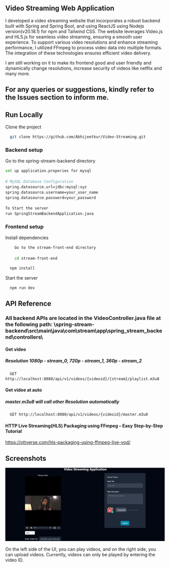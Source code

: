 ## Video Streaming Web Application 

I developed a video streaming website that incorporates a robust backend built with Spring and Spring Boot, and  using ReactJS using Nodejs version(v20.18.1) for npm and Tailwind CSS. The website leverages Video.js and HLS.js for seamless video streaming, ensuring a smooth user experience. To support various video resolutions and enhance streaming performance, I utilized FFmpeg to process video data into multiple formats. The integration of these technologies ensures efficient video delivery. 

I am still working on it to make its frontend good and user friendly and dynamically change resolutions, increase security of videos like netflix and many more.

## For any queries or suggestions, kindly refer to the Issues section to inform me.

## Run Locally

Clone the project

```bash
  git clone https://github.com/Abhijeetkur/Video-Streaming.git
```
### Backend setup

Go to the spring-stream-backend directory

```bash
set up application.properies for mysql

# MySQL Database Configuration
spring.datasource.url=jdbc:mysql:xyz
spring.datasource.username=your_user_name
spring.datasource.password=your_password

To Start the server
run SpringStreamBackendApplication.java
```
### Frontend setup
Install dependencies
```bash
    Go to the stream-front-end directory

    cd stream-front-end
```

```bash
  npm install
```

Start the server

```bash
  npm run dev
```

## API Reference
###  All backend APIs are located in the VideoController.java file at the following path: \spring-stream-backend\src\main\java\com\stream\app\spring_stream_backend\controllers\
#### Get video
##### Resolution 1080p - stream_0, 720p - stream_1, 360p - stream_2
```http
  GET http://localhost:8080/api/v1/videos/{videoid}/{stream}/playlist.m3u8
```

#### Get vidoe at auto
##### master.m3u8 will call other Resolution automatically
```http
  GET http://localhost:8080/api/v1/videos/{videoid}/master.m3u8
```

#### HTTP Live Streaming(HLS) Packaging using FFmpeg – Easy Step-by-Step Tutorial
  https://ottverse.com/hls-packaging-using-ffmpeg-live-vod/


## Screenshots

![App Screenshot](https://github.com/Abhijeetkur/Video-Streaming/blob/main/Screenshot%202024-12-21%20152339.png)

On the left side of the UI, you can play videos, and on the right side, you can upload videos. Currently, videos can only be played by entering the video ID.

